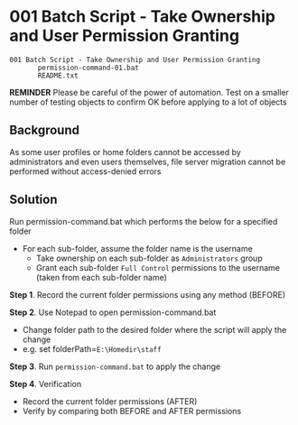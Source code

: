 # 001 Batch Script - Take Ownership and User Permission Granting

```
001 Batch Script - Take Ownership and User Permission Granting
       permission-command-01.bat
       README.txt
```

**REMINDER** Please be careful of the power of automation. Test on a smaller number of testing objects to confirm OK before applying to a lot of objects

## Background

As some user profiles or home folders cannot be accessed by administrators and even users themselves, file server migration cannot be performed without access-denied errors

## Solution

Run permission-command.bat which performs the below for a specified folder

- For each sub-folder, assume the folder name is the username
  - Take ownership on each sub-folder as `Administrators` group
  - Grant each sub-folder `Full Control` permissions to the username (taken from each sub-folder name)

**Step 1**. Record the current folder permissions using any method (BEFORE)

**Step 2**. Use Notepad to open permission-command.bat

- Change folder path to the desired folder where the script will apply the change
- e.g. set folderPath=`E:\Homedir\staff`

**Step 3**. Run `permission-command.bat` to apply the change

**Step 4**. Verification

- Record the current folder permissions (AFTER)
- Verify by comparing both BEFORE and AFTER permissions
